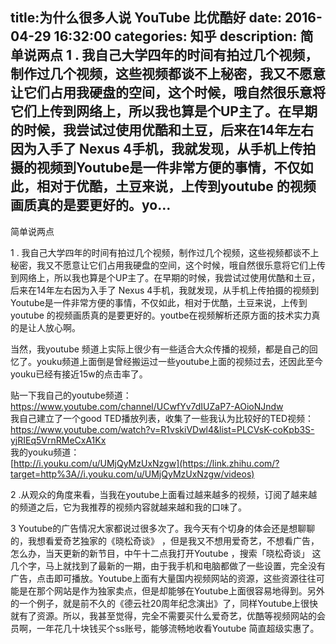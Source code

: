 title:为什么很多人说 YouTube 比优酷好
date: 2016-04-29   16:32:00 
categories: 知乎 
 description: 简单说两点 1 . 我自己大学四年的时间有拍过几个视频，制作过几个视频，这些视频都谈不上秘密，我又不愿意让它们占用我硬盘的空间，这个时候，哦自然很乐意将它们上传到网络上，所以我也算是个UP主了。在早期的时候，我尝试过使用优酷和土豆，后来在14年左右因为入手了 Nexus 4手机，我就发现，从手机上传拍摄的视频到Youtube是一件非常方便的事情，不仅如此，相对于优酷，土豆来说，上传到youtube 的视频画质真的是要更好的。yo…
  --- 
 简单说两点  

1 . 我自己大学四年的时间有拍过几个视频，制作过几个视频，这些视频都谈不上秘密，我又不愿意让它们占用我硬盘的空间，这个时候，哦自然很乐意将它们上传到网络上，所以我也算是个UP主了。在早期的时候，我尝试过使用优酷和土豆，后来在14年左右因为入手了 Nexus 4手机，我就发现，从手机上传拍摄的视频到Youtube是一件非常方便的事情，不仅如此，相对于优酷，土豆来说，上传到youtube 的视频画质真的是要更好的。youtbe在视频解析还原方面的技术实力真的是让人放心啊。  

当然，我youtube 频道上实际上很少有一些适合大众传播的视频，都是自己的回忆了。youku频道上面倒是曾经搬运过一些youtube上面的视频过去，还因此至今youku已经有接近15w的点击率了。  

贴一下我自己的youtube频道：  
[<span class="invisible">https://www.</span><span class="visible">youtube.com/channel/UCw</span><span class="invisible">fYv7dIUZaP7-AOioNJndw</span><span class="ellipsis"></span>](https://link.zhihu.com/?target=https%3A//www.youtube.com/channel/UCwfYv7dIUZaP7-AOioNJndw)  
我自己建立了一个good TED播放列表，收集了一些我认为比较好的TED视频：  
[<span class="invisible">https://www.</span><span class="visible">youtube.com/watch?</span><span class="invisible">v=R1vskiVDwl4&list=PLCVsK-coKpb3S-yjRIEq5VrnRMeCxA1Kx</span><span class="ellipsis"></span>](https://link.zhihu.com/?target=https%3A//www.youtube.com/watch%3Fv%3DR1vskiVDwl4%26list%3DPLCVsK-coKpb3S-yjRIEq5VrnRMeCxA1Kx)  
我的youku频道：  
[http://i.youku.com/u/UMjQyMzUxNzgw](https://link.zhihu.com/?target=http%3A//i.youku.com/u/UMjQyMzUxNzgw/videos)  

2 .从观众的角度来看，当我在youtube上面看过越来越多的视频，订阅了越来越的频道之后，它为我推荐的视频内容就越来越和我的口味了。  

3 Youtube的广告情况大家都说过很多次了。我今天有个切身的体会还是想聊聊的，我想看爱奇艺独家的《晓松奇谈》 ，但是我又不想用爱奇艺，不想看广告，怎么办，当天更新的新节目，中午十二点我打开Youtube ，搜索「晓松奇谈」 这几个字，马上就找到了最新的一期，由于我手机和电脑都做了一些设置，完全没有广告，点击即可播放。Youtube上面有大量国内视频网站的资源，这些资源往往可能是在那个网站是作为独家卖点，但是却能够在Youtube上面很容易地得到。另外的一个例子，就是前不久的《德云社20周年纪念演出》了，同样Youtube上很快就有了资源。所以，我甚至觉得，完全不需要买什么爱奇艺，优酷等视频网站的会员啊，一年花几十块钱买个ss账号，能够流畅地收看Youtube 简直超级实惠了。